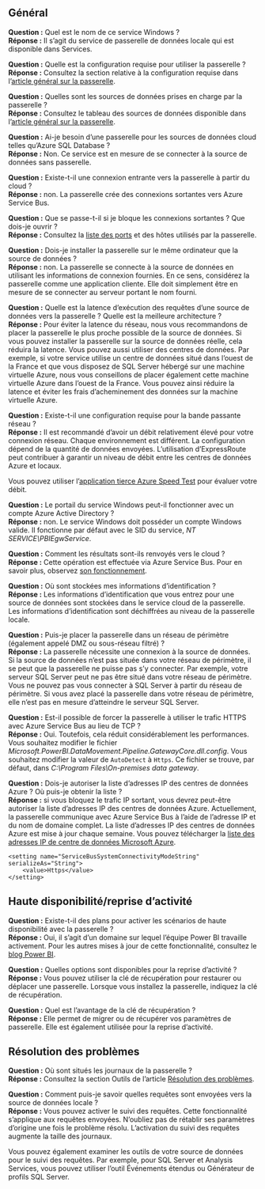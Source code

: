 ## <a name="general"></a>Général
**Question :** Quel est le nom de ce service Windows ?  
**Réponse :** Il s’agit du service de passerelle de données locale qui est disponible dans Services.

**Question :** Quelle est la configuration requise pour utiliser la passerelle ?  
**Réponse :** Consultez la section relative à la configuration requise dans l’[article général sur la passerelle](../service-gateway-onprem.md).

**Question :** Quelles sont les sources de données prises en charge par la passerelle ?  
**Réponse :** Consultez le tableau des sources de données disponible dans l’[article général sur la passerelle](../service-gateway-onprem.md).

**Question :** Ai-je besoin d’une passerelle pour les sources de données cloud telles qu’Azure SQL Database ?  
**Réponse :** Non. Ce service est en mesure de se connecter à la source de données sans passerelle.

**Question :** Existe-t-il une connexion entrante vers la passerelle à partir du cloud ?  
**Réponse :** non. La passerelle crée des connexions sortantes vers Azure Service Bus.

**Question :** Que se passe-t-il si je bloque les connexions sortantes ? Que dois-je ouvrir ?  
**Réponse :** Consultez la [liste des ports](../service-gateway-onprem.md#ports) et des hôtes utilisés par la passerelle.

**Question :** Dois-je installer la passerelle sur le même ordinateur que la source de données ?  
**Réponse :** non. La passerelle se connecte à la source de données en utilisant les informations de connexion fournies. En ce sens, considérez la passerelle comme une application cliente. Elle doit simplement être en mesure de se connecter au serveur portant le nom fourni.

**Question :** Quelle est la latence d’exécution des requêtes d’une source de données vers la passerelle ? Quelle est la meilleure architecture ?  
**Réponse :** Pour éviter la latence du réseau, nous vous recommandons de placer la passerelle le plus proche possible de la source de données. Si vous pouvez installer la passerelle sur la source de données réelle, cela réduira la latence. Vous pouvez aussi utiliser des centres de données. Par exemple, si votre service utilise un centre de données situé dans l’ouest de la France et que vous disposez de SQL Server hébergé sur une machine virtuelle Azure, nous vous conseillons de placer également cette machine virtuelle Azure dans l’ouest de la France. Vous pouvez ainsi réduire la latence et éviter les frais d’acheminement des données sur la machine virtuelle Azure.

**Question :** Existe-t-il une configuration requise pour la bande passante réseau ?  
**Réponse :** Il est recommandé d’avoir un débit relativement élevé pour votre connexion réseau. Chaque environnement est différent. La configuration dépend de la quantité de données envoyées. L’utilisation d’ExpressRoute peut contribuer à garantir un niveau de débit entre les centres de données Azure et locaux.

Vous pouvez utiliser l’[application tierce Azure Speed Test](http://azurespeedtest.azurewebsites.net/) pour évaluer votre débit.

**Question :** Le portail du service Windows peut-il fonctionner avec un compte Azure Active Directory ?  
**Réponse :** non. Le service Windows doit posséder un compte Windows valide. Il fonctionne par défaut avec le SID du service, *NT SERVICE\PBIEgwService*.

**Question :** Comment les résultats sont-ils renvoyés vers le cloud ?  
**Réponse :** Cette opération est effectuée via Azure Service Bus. Pour en savoir plus, observez [son fonctionnement](../service-gateway-onprem.md#how-the-gateway-works).

**Question :** Où sont stockées mes informations d’identification ?  
**Réponse :** Les informations d’identification que vous entrez pour une source de données sont stockées dans le service cloud de la passerelle. Les informations d’identification sont déchiffrées au niveau de la passerelle locale.

**Question :** Puis-je placer la passerelle dans un réseau de périmètre (également appelé DMZ ou sous-réseau filtré) ?  
**Réponse :** La passerelle nécessite une connexion à la source de données. Si la source de données n’est pas située dans votre réseau de périmètre, il se peut que la passerelle ne puisse pas s’y connecter. Par exemple, votre serveur SQL Server peut ne pas être situé dans votre réseau de périmètre. Vous ne pouvez pas vous connecter à SQL Server à partir du réseau de périmètre. Si vous avez placé la passerelle dans votre réseau de périmètre, elle n’est pas en mesure d’atteindre le serveur SQL Server.

**Question :** Est-il possible de forcer la passerelle à utiliser le trafic HTTPS avec Azure Service Bus au lieu de TCP ?  
**Réponse :** Oui. Toutefois, cela réduit considérablement les performances. Vous souhaitez modifier le fichier *Microsoft.PowerBI.DataMovement.Pipeline.GatewayCore.dll.config*. Vous souhaitez modifier la valeur de `AutoDetect` à `Https`. Ce fichier se trouve, par défaut, dans *C:\Program Files\On-premises data gateway*.

**Question :** Dois-je autoriser la liste d’adresses IP des centres de données Azure ? Où puis-je obtenir la liste ?  
**Réponse :** si vous bloquez le trafic IP sortant, vous devrez peut-être autoriser la liste d’adresses IP des centres de données Azure. Actuellement, la passerelle communique avec Azure Service Bus à l’aide de l’adresse IP et du nom de domaine complet. La liste d’adresses IP des centres de données Azure est mise à jour chaque semaine. Vous pouvez télécharger la [liste des adresses IP de centre de données Microsoft Azure](https://www.microsoft.com/download/details.aspx?id=41653).

```
<setting name="ServiceBusSystemConnectivityModeString" serializeAs="String">
    <value>Https</value>
</setting>
```

## <a name="high-availabilitydisaster-recovery"></a>Haute disponibilité/reprise d’activité
**Question :** Existe-t-il des plans pour activer les scénarios de haute disponibilité avec la passerelle ?  
**Réponse :** Oui, il s’agit d’un domaine sur lequel l’équipe Power BI travaille activement. Pour les autres mises à jour de cette fonctionnalité, consultez le [blog Power BI](https://powerbi.microsoft.com/blog/).

**Question :** Quelles options sont disponibles pour la reprise d’activité ?  
**Réponse :** Vous pouvez utiliser la clé de récupération pour restaurer ou déplacer une passerelle. Lorsque vous installez la passerelle, indiquez la clé de récupération.

**Question :** Quel est l’avantage de la clé de récupération ?  
**Réponse :** Elle permet de migrer ou de récupérer vos paramètres de passerelle. Elle est également utilisée pour la reprise d’activité.

## <a name="troubleshooting"></a>Résolution des problèmes
**Question :** Où sont situés les journaux de la passerelle ?  
**Réponse :** Consultez la section Outils de l’article [Résolution des problèmes](../service-gateway-onprem-tshoot.md#tools-for-troubleshooting).

**Question :** Comment puis-je savoir quelles requêtes sont envoyées vers la source de données locale ?  
**Réponse :** Vous pouvez activer le suivi des requêtes.  Cette fonctionnalité s’applique aux requêtes envoyées. N’oubliez pas de rétablir ses paramètres d’origine une fois le problème résolu. L’activation du suivi des requêtes augmente la taille des journaux.

Vous pouvez également examiner les outils de votre source de données pour le suivi des requêtes. Par exemple, pour SQL Server et Analysis Services, vous pouvez utiliser l’outil Événements étendus ou Générateur de profils SQL Server.

